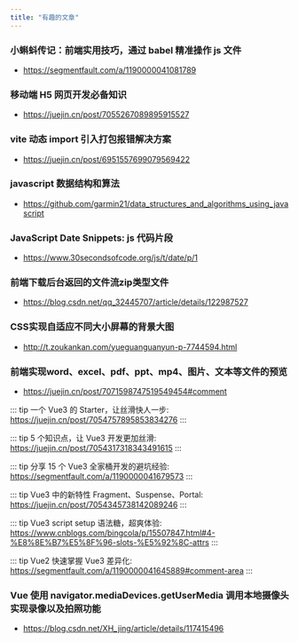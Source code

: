 ```yaml
---
title: "有趣的文章"
---
```


### 小蝌蚪传记：前端实用技巧，通过 babel 精准操作 js 文件

- https://segmentfault.com/a/1190000041081789

### 移动端 H5 网页开发必备知识

- https://juejin.cn/post/7055267089895915527

### vite 动态 import 引入打包报错解决方案

- https://juejin.cn/post/6951557699079569422

### javascript 数据结构和算法

- https://github.com/garmin21/data_structures_and_algorithms_using_javascript

### JavaScript Date Snippets: js 代码片段

- https://www.30secondsofcode.org/js/t/date/p/1


### 前端下载后台返回的文件流zip类型文件

- https://blog.csdn.net/qq_32445707/article/details/122987527


### CSS实现自适应不同大小屏幕的背景大图

- http://t.zoukankan.com/yueguanguanyun-p-7744594.html


### 前端实现word、excel、pdf、ppt、mp4、图片、文本等文件的预览

- https://juejin.cn/post/7071598747519549454#comment


::: tip
一个 Vue3 的 Starter，让丝滑快人一步: <a href="https://juejin.cn/post/7054757895853834276">https://juejin.cn/post/7054757895853834276</a>
:::

::: tip
5 个知识点，让 Vue3 开发更加丝滑: <a href="https://juejin.cn/post/7054317318343491615">https://juejin.cn/post/7054317318343491615</a>
:::

::: tip
分享 15 个 Vue3 全家桶开发的避坑经验: <a href="https://segmentfault.com/a/1190000041679573">https://segmentfault.com/a/1190000041679573</a>
:::

::: tip
Vue3 中的新特性 Fragment、Suspense、Portal: <a href="https://juejin.cn/post/7054345738142089246">https://juejin.cn/post/7054345738142089246</a>
:::

::: tip
Vue3 script setup 语法糖，超爽体验: <a href="https://www.cnblogs.com/bingcola/p/15507847.html#4-%E8%8E%B7%E5%8F%96-slots-%E5%92%8C-attrs">https://www.cnblogs.com/bingcola/p/15507847.html#4-%E8%8E%B7%E5%8F%96-slots-%E5%92%8C-attrs</a>
:::

::: tip
Vue2 快速掌握 Vue3 差异化: <a href="https://segmentfault.com/a/1190000041645889#comment-area">https://segmentfault.com/a/1190000041645889#comment-area</a>
:::


### Vue 使用 navigator.mediaDevices.getUserMedia 调用本地摄像头实现录像以及拍照功能
- https://blog.csdn.net/XH_jing/article/details/117415496